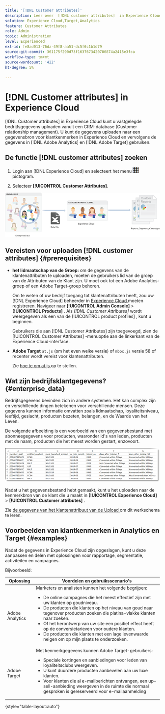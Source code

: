 ```yaml
---
title: '[!DNL Customer attributes]'
description: Leer over  [!DNL customer attributes]  in Experience Cloud. Ontdek hoe u gegevens voor klantkenmerken kunt uploaden voor gebruik in Adobe Analytics en Adobe Target.
solution: Experience Cloud,Target,Analytics
feature: Customer Attributes
role: Admin
topic: Administration
level: Experienced
exl-id: fe8ad013-76da-49f8-aa51-dc5f6c1b1d79
source-git-commit: 361175f290d73f1637673420700874a2415e3fca
workflow-type: tm+mt
source-wordcount: '422'
ht-degree: 5%

---
```


# [!DNL Customer attributes] in Experience Cloud

[!DNL Customer attributes] in Experience Cloud kunt u vastgelegde bedrijfsgegevens uploaden vanuit een CRM-database (Customer relationship management). U kunt de gegevens uploaden naar een gegevensbron voor klantkenmerken in Experience Cloud en vervolgens de gegevens in [!DNL Adobe Analytics] en [!DNL Adobe Target] gebruiken.

## De functie [!DNL customer attributes] zoeken

1. Login aan [!DNL Experience Cloud] en selecteert het menu ![ menu ](assets/menu-icon.png) pictogram.

1. Selecteer **[!UICONTROL Customer Attributes]**.

![ overzicht van de attributen van de Klant ](assets/custom_reports.png)

## Vereisten voor uploaden [!DNL customer attributes] {#prerequisites}

* **het lidmaatschap van de Groep:** om de gegevens van de klantenattributen te uploaden, moeten de gebruikers lid van de groep van de Attributen van de Klant zijn. U moet ook tot een Adobe Analytics-groep of een Adobe Target-groep behoren.

  Om te weten of uw bedrijf toegang tot klantenattributen heeft, zou uw [!DNL Experience Cloud] beheerder in [ Experience Cloud ](https://experience.adobe.com) moeten registreren. Navigeer naar **[!UICONTROL Admin Console]** > **[!UICONTROL Products]** . Als *[!DNL Customer Attributes]* wordt weergegeven als een van de [!UICONTROL product profiles] , kunt u beginnen.

  Gebruikers die aan [!DNL Customer Attributes] zijn toegevoegd, zien de [!UICONTROL Customer Attributes] -menuoptie aan de linkerkant van de Experience Cloud-interface.

* **Adobe Target** `at.js` (om het even welke versie) of `mbox.js` versie 58 of recenter wordt vereist voor klantenattributen.

  Zie [ hoe te om at.js ](https://experienceleague.adobe.com/docs/target-dev/developer/client-side/overview.html) op te stellen.

## Wat zijn bedrijfsklantgegevens? {#enterprise_data}

Bedrijfsgegevens bevinden zich in andere systemen. Het kan complex zijn en verschillende dingen betekenen voor verschillende mensen. Deze gegevens kunnen informatie omvatten zoals lidmaatschap, loyaliteitsniveau, leeftijd, geslacht, producten bezeten, belangen, en de Waarde van het Leven.

De volgende afbeelding is een voorbeeld van een gegevensbestand met abonneegegevens voor producten, waaronder id&#39;s van leden, producten met de naam, producten die het meest worden gestart, enzovoort.

![ wat gegevens van ondernemingsklanten is?](assets/01_crs_usecase.png)

Nadat u het gegevensbestand hebt gemaakt, kunt u het uploaden naar de kenmerkbron van de klant die u maakt in **[!UICONTROL Experience Cloud]** > **[!UICONTROL Customer attributes]** .

Zie [ de gegevens van het klantenattribuut van de Upload ](t-crs-usecase.md) om dit werkschema te leren.

## Voorbeelden van klantkenmerken in Analytics en Target {#examples}

Nadat de gegevens in Experience Cloud zijn opgeslagen, kunt u deze aanpassen en delen met oplossingen voor rapportage, segmentatie, activiteiten en campagnes.

Bijvoorbeeld:

| Oplossing | Voordelen en gebruiksscenario&#39;s |
|--- |--- |
| Adobe Analytics | Marketers en analisten kunnen het volgende begrijpen:<ul><li>De online campagnes die het meest effectief zijn met uw klanten op goudniveau.</li><li>De producten die klanten op het niveau van goud naar tegenover producten zoeken die platina-vlakke klanten naar zoeken.</li><li>Of het herontwerp van uw site een positief effect heeft op de conversietarieven voor oudere klanten.</li><li>De producten die klanten met een lage levenwaarde neigen om op mijn plaats te onderzoeken.</li></ul> |
| Adobe Target | Met kenmerkgegevens kunnen Adobe Target-gebruikers:<ul><li>Speciale kortingen en aanbiedingen voor leden van loyaliteitsclubs weergeven.</li><li>U kunt duurdere producten aanbevelen aan uw luxe klanten.</li><li>Voor klanten die al e-mailberichten ontvangen, een up-sell-aanbieding weergeven in de ruimte die normaal gesproken is gereserveerd voor e-mailaanmelding</li></ul> |

{style="table-layout:auto"}
